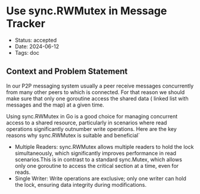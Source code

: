 # Use sync.RWMutex in Message Tracker

- Status: accepted
- Date: 2024-06-12
- Tags: doc

## Context and Problem Statement

In our P2P messaging system usually a peer receive messages concurrently from many other peers to which is connected.
For that reason we should make sure that only one goroutine access the shared data ( linked list with messages and the map) 
at a given time.

Using sync.RWMutex in Go is a good choice for managing concurrent access to a shared resource, particularly in scenarios 
where read operations significantly outnumber write operations. Here are the key reasons why sync.RWMutex is suitable and beneficial`

- Multiple Readers: sync.RWMutex allows multiple readers to hold the lock simultaneously, which significantly improves 
performance in read scenarios.This is in contrast to a standard sync.Mutex, which allows only one goroutine to access 
the critical section at a time, even for reads.
- Single Writer: Write operations are exclusive; only one writer can hold the lock, ensuring data integrity during modifications.